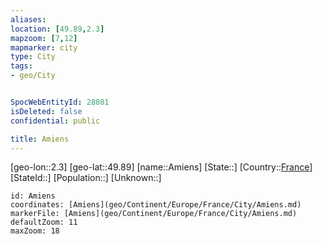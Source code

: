 ```yaml
---
aliases: 
location: [49.89,2.3]
mapzoom: [7,12] 
mapmarker: city 
type: City
tags:
- geo/City


SpocWebEntityId: 28801
isDeleted: false
confidential: public

title: Amiens
---
```

[geo-lon::2.3]
[geo-lat::49.89]
[name::Amiens]
[State::]
[Country::[France](geo/Continent/Europe/France.md)]
[StateId::]
[Population::]
[Unknown::]


```leaflet
id: Amiens
coordinates: [Amiens](geo/Continent/Europe/France/City/Amiens.md)
markerFile: [Amiens](geo/Continent/Europe/France/City/Amiens.md)
defaultZoom: 11 
maxZoom: 18
```


